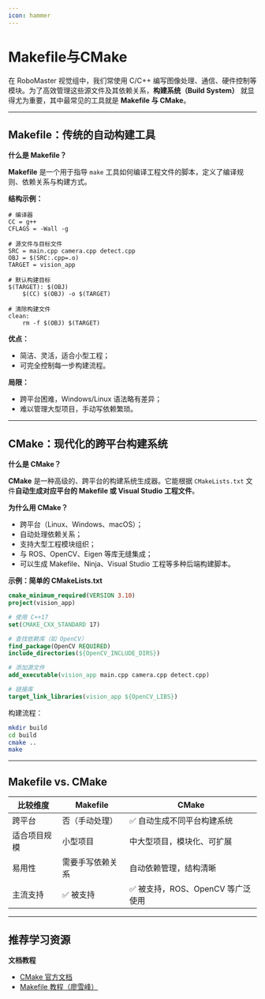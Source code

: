 ```yaml
---
icon: hammer
---
```


# Makefile与CMake

在 RoboMaster 视觉组中，我们常使用 C/C++ 编写图像处理、通信、硬件控制等模块。为了高效管理这些源文件及其依赖关系，**构建系统（Build System）** 就显得尤为重要，其中最常见的工具就是 **Makefile 与 CMake**。

***

## Makefile：传统的自动构建工具

**什么是 Makefile？**

**Makefile** 是一个用于指导 `make` 工具如何编译工程文件的脚本，定义了编译规则、依赖关系与构建方式。

**结构示例：**

```make
# 编译器
CC = g++
CFLAGS = -Wall -g

# 源文件与目标文件
SRC = main.cpp camera.cpp detect.cpp
OBJ = $(SRC:.cpp=.o)
TARGET = vision_app

# 默认构建目标
$(TARGET): $(OBJ)
	$(CC) $(OBJ) -o $(TARGET)

# 清除构建文件
clean:
	rm -f $(OBJ) $(TARGET)
```

**优点：**

* 简洁、灵活，适合小型工程；
* 可完全控制每一步构建流程。

**局限：**

* 跨平台困难，Windows/Linux 语法略有差异；
* 难以管理大型项目，手动写依赖繁琐。

***

## CMake：现代化的跨平台构建系统

**什么是 CMake？**

**CMake** 是一种高级的、跨平台的构建系统生成器。它能根据 `CMakeLists.txt` 文件**自动生成对应平台的 Makefile 或 Visual Studio 工程文件**。

**为什么用 CMake？**

* 跨平台（Linux、Windows、macOS）；
* 自动处理依赖关系；
* 支持大型工程模块组织；
* 与 ROS、OpenCV、Eigen 等库无缝集成；
* 可以生成 Makefile、Ninja、Visual Studio 工程等多种后端构建脚本。

**示例：简单的 CMakeLists.txt**

```cmake
cmake_minimum_required(VERSION 3.10)
project(vision_app)

# 使用 C++17
set(CMAKE_CXX_STANDARD 17)

# 查找依赖库（如 OpenCV）
find_package(OpenCV REQUIRED)
include_directories(${OpenCV_INCLUDE_DIRS})

# 添加源文件
add_executable(vision_app main.cpp camera.cpp detect.cpp)

# 链接库
target_link_libraries(vision_app ${OpenCV_LIBS})
```

构建流程：

```bash
mkdir build
cd build
cmake ..
make
```

***

## Makefile vs. CMake

| 比较维度   | Makefile | CMake                  |
| ------ | -------- | ---------------------- |
| 跨平台    | 否（手动处理）  | ✅ 自动生成不同平台构建系统         |
| 适合项目规模 | 小型项目     | 中大型项目，模块化、可扩展          |
| 易用性    | 需要手写依赖关系 | 自动依赖管理，结构清晰            |
| 主流支持   | ✅ 被支持    | ✅ 被支持，ROS、OpenCV 等广泛使用 |

***

## 推荐学习资源

&#x20;**文档教程**

* [CMake 官方文档](https://cmake.org/documentation/)
* [Makefile 教程（廖雪峰）](https://www.liaoxuefeng.com/wiki/897692888725344)

